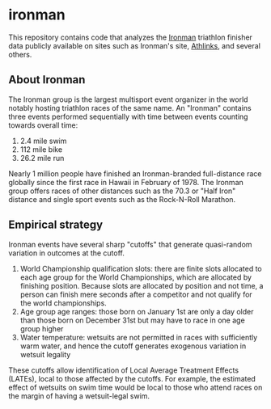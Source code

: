 # ironman
This repository contains code that analyzes the [Ironman](https://www.ironman.com/) triathlon finisher data publicly available on sites such as Ironman's site, [Athlinks](https://www.athlinks.com/search/events?category=events&filters=%7B%22dateRangeFilter%22%3A%7B%22enabled%22%3Afalse%2C%22value%22%3A%7B%22from%22%3A%22%22%2C%22to%22%3A%22%22%7D%7D%2C%22locationFilter%22%3A%7B%22enabled%22%3Afalse%2C%22value%22%3A%7B%22location%22%3A%22%22%2C%22range%22%3A50%7D%7D%2C%22typeFilter%22%3A%7B%22ironmanAndUp%22%3Atrue%2C%22triathlon%22%3Atrue%7D%7D&term=ironman), and several others.

## About Ironman

The Ironman group is the largest multisport event organizer in the world notably hosting triathlon races of the same name. An "Ironman" contains three events performed sequentially with time between events counting towards overall time:
1. 2.4 mile swim
2. 112 mile bike
3. 26.2 mile run

Nearly 1 million people have finished an Ironman-branded full-distance race globally since the first race in Hawaii in February of 1978. The Ironman group offers races of other distances such as the 70.3 or "Half Iron" distance and single sport events such as the Rock-N-Roll Marathon.

## Empirical strategy

Ironman events have several sharp "cutoffs" that generate quasi-random variation in outcomes at the cutoff. 

1. World Championship qualification slots: there are finite slots allocated to each age group for the World Championships, which are allocated by finishing position. Because slots are allocated by position and not time, a person can finish mere seconds after a competitor and not qualify for the world championships.
2. Age group age ranges: those born on January 1st are only a day older than those born on December 31st but may have to race in one age group higher
3. Water temperature: wetsuits are not permitted in races with sufficiently warm water, and hence the cutoff generates exogenous variation in wetsuit legality

These cutoffs allow identification of Local Average Treatment Effects (LATEs), local to those affected by the cutoffs. For example, the estimated effect of wetsuits on swim time would be local to those who attend races on the margin of having a wetsuit-legal swim.
